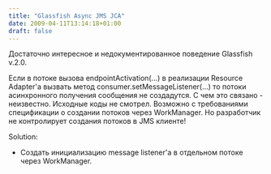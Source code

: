 ```yaml
---
title: "Glassfish Async JMS JCA"
date: 2009-04-11T13:14:18+01:00
draft: false
---
```

Достаточно интересное и недокументированное поведение Glassfish v.2.0.

Если в потоке вызова endpointActivation(...) в реализации Resource Adapter'a вызвать метод consumer.setMessageListener(...) то потоки асинхронного получения сообщения не создадутся. С чем это связано - неизвестно. Исходные коды не смотрел. Возможно с требованиями спецификации о создании потоков через WorkManager. Но разработчик не контролирует создания потоков в JMS клиенте! 

Solution:

  * Создать инициализацию message listener'a в отдельном потоке через WorkManager.